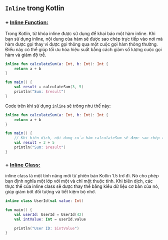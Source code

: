 
## `Inline` trong Kotlin

### + [Inline Function:]()
Trong Kotlin, từ khóa inline được sử dụng để khai báo một hàm inline. Khi bạn sử dụng inline, nội dung của hàm sẽ được sao chép trực tiếp vào nơi mà hàm được gọi thay vì được gọi thông qua một cuộc gọi hàm thông thường. Điều này có thể giúp tối ưu hóa hiệu suất bằng cách giảm số lượng cuộc gọi hàm và giảm độ trễ.

```kotlin
inline fun calculateSum(a: Int, b: Int): Int {
    return a + b
}

fun main() {
    val result = calculateSum(3, 5)
    println("Sum: $result")
}
```

Code trên khi sử dụng `inline` sẽ trông như thế này:
```kotlin
inline fun calculateSum(a: Int, b: Int): Int {
    return a + b
}

fun main() {
    // Khi biên dịch, nội dung của hàm calculateSum sẽ được sao chép trực tiếp vào đây
    val result = 3 + 5
    println("Sum: $result")
}
```


### + [Inline Class:]()
inline class là một tính năng mới từ phiên bản Kotlin 1.5 trở đi. Nó cho phép bạn định nghĩa một lớp với một và chỉ một thuộc tính. Khi biên dịch, các thực thể của inline class sẽ được thay thế bằng kiểu dữ liệu cơ bản của nó, giúp giảm bớt đối tượng và tiết kiệm bộ nhớ.

```kotlin
inline class UserId(val value: Int)

fun main() {
    val userId: UserId = UserId(42)
    val intValue: Int = userId.value

    println("User ID: $intValue")
}
```


